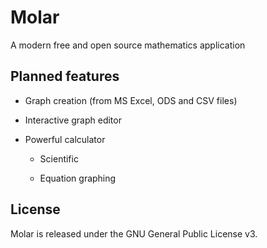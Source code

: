 # Molar

A modern free and open source mathematics application

## Planned features

- Graph creation (from MS Excel, ODS and CSV files)

- Interactive graph editor

- Powerful calculator

  - Scientific
  
  - Equation graphing

## License

Molar is released under the GNU General Public License v3.
